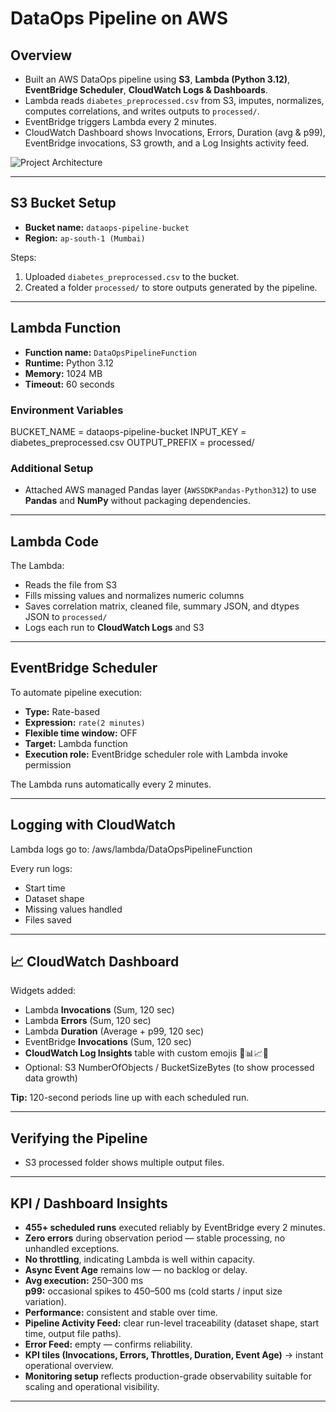 # DataOps Pipeline on AWS

## Overview
- Built an AWS DataOps pipeline using **S3**, **Lambda (Python 3.12)**, **EventBridge Scheduler**, **CloudWatch Logs & Dashboards**.  
- Lambda reads `diabetes_preprocessed.csv` from S3, imputes, normalizes, computes correlations, and writes outputs to `processed/`.  
- EventBridge triggers Lambda every 2 minutes.  
- CloudWatch Dashboard shows Invocations, Errors, Duration (avg & p99), EventBridge invocations, S3 growth, and a Log Insights activity feed.

![Project Architecture](./images/dataOps.png)

---

## S3 Bucket Setup
- **Bucket name:** `dataops-pipeline-bucket`  
- **Region:** `ap-south-1 (Mumbai)`

Steps:
1. Uploaded `diabetes_preprocessed.csv` to the bucket.
2. Created a folder `processed/` to store outputs generated by the pipeline.

---

## Lambda Function
- **Function name:** `DataOpsPipelineFunction`  
- **Runtime:** Python 3.12  
- **Memory:** 1024 MB  
- **Timeout:** 60 seconds  

### Environment Variables
BUCKET_NAME = dataops-pipeline-bucket
INPUT_KEY = diabetes_preprocessed.csv
OUTPUT_PREFIX = processed/

### Additional Setup
- Attached AWS managed Pandas layer (`AWSSDKPandas-Python312`) to use **Pandas** and **NumPy** without packaging dependencies.

---

## Lambda Code
The Lambda:
- Reads the file from S3  
- Fills missing values and normalizes numeric columns  
- Saves correlation matrix, cleaned file, summary JSON, and dtypes JSON to `processed/`  
- Logs each run to **CloudWatch Logs** and S3

---

## EventBridge Scheduler
To automate pipeline execution:
- **Type:** Rate-based  
- **Expression:** `rate(2 minutes)`  
- **Flexible time window:** OFF  
- **Target:** Lambda function  
- **Execution role:** EventBridge scheduler role with Lambda invoke permission

The Lambda runs automatically every 2 minutes.

---

## Logging with CloudWatch
Lambda logs go to: /aws/lambda/DataOpsPipelineFunction


Every run logs:
- Start time
- Dataset shape
- Missing values handled
- Files saved

---

## 📈 CloudWatch Dashboard
Widgets added:
- Lambda **Invocations** (Sum, 120 sec)
- Lambda **Errors** (Sum, 120 sec)
- Lambda **Duration** (Average + p99, 120 sec)
- EventBridge **Invocations** (Sum, 120 sec)
- **CloudWatch Log Insights** table with custom emojis 🚀📊📈✅
- Optional: S3 NumberOfObjects / BucketSizeBytes (to show processed data growth)

**Tip:** 120-second periods line up with each scheduled run.

---

## Verifying the Pipeline
- S3 processed folder shows multiple output files.

---

## KPI / Dashboard Insights
- **455+ scheduled runs** executed reliably by EventBridge every 2 minutes.
- **Zero errors** during observation period — stable processing, no unhandled exceptions.
- **No throttling**, indicating Lambda is well within capacity.
- **Async Event Age** remains low — no backlog or delay.
- **Avg execution:** 250–300 ms  
  **p99:** occasional spikes to 450–500 ms (cold starts / input size variation).
- **Performance:** consistent and stable over time.
- **Pipeline Activity Feed:** clear run-level traceability (dataset shape, start time, output file paths).
- **Error Feed:** empty — confirms reliability.
- **KPI tiles (Invocations, Errors, Throttles, Duration, Event Age)** → instant operational overview.
- **Monitoring setup** reflects production-grade observability suitable for scaling and operational visibility.

---


